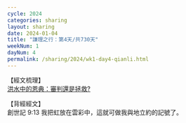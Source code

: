 ```yaml
---
cycle: 2024
categories: sharing
layout: sharing
date: 2024-01-04
title: "謙理之行：第4天/共730天"
weekNum: 1
dayNum: 4
permalink: /sharing/2024/wk1-day4-qianli.html
---
```

【經文梳理】  
[洪水中的恩典：審判還是拯救?](https://youtu.be/PIm77qle-QY)

【背經經文】  
創世記 9:13 我把虹放在雲彩中，這就可做我與地立約的記號了。
